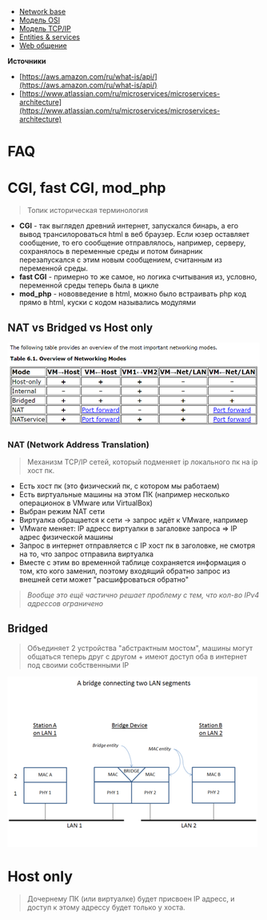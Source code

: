* [Network base](resources/netbase.md)
* [Модель OSI](resources/osi.md)
* [Модель TCP/IP](resources/tcpip.md)
* [Entities & services](resources/network-entities.md)
* [Web общение](resources/web-communication.md)

**Источники**
* [https://aws.amazon.com/ru/what-is/api/](https://aws.amazon.com/ru/what-is/api/)
* [https://www.atlassian.com/ru/microservices/microservices-architecture](https://www.atlassian.com/ru/microservices/microservices-architecture)
# FAQ
# CGI, fast CGI, mod_php
> Топик историческая терминология
* **CGI** - так выглядел древний интернет, запускался бинарь, а его вывод трансилороваться html в веб браузер. Если юзер оставляет сообщение, то его сообщение отправлялось, например, серверу, сохранялось в переменные среды и потом бинарник перезапускался с этим новым сообщением, считанным из переменной среды.
* **fast CGI** - примерно то же самое, но логика считывания из, условно, переменной среды теперь была в цикле
* **mod_php** - нововведение в html, можно было встраивать php код прямо в html, куски с кодом назывались модулями
## NAT vs Bridged vs Host only
![](resources/image-storage/Pasted%20image%2020250418125405.png)
### NAT (Network Address Translation)
> Механизм TCP/IP сетей, который подменяет ip локального пк на ip хост пк.
* Есть хост пк (это физический пк, с котором мы работаем)
* Есть виртуальные машины на этом ПК (например несколько операционок в VMware или VirtualBox)
* Выбран режим NAT сети
* Виртуалка обращается к сети -> запрос идёт к VMware, например
* VMware меняет: IP адресс виртуалки в загаловке запроса => IP адрес физической машины
* Запрос в интернет отправляется с IP хост пк в заголовке, не смотря на то, что запрос отправила виртуалка
* Вместе с этим во временной таблице сохраняется информация о том, кто кого заменил, поэтому входящий обратно запрос из внешней сети может "расшифроваться обратно"
> *Вообще это ещё частично решает проблему с тем, что кол-во IPv4 адрессов ограничено*
## Bridged
> Объединяет 2 устройства "абстрактным мостом", машины могут общаться теперь друг с другом + имеют доступ оба в интернет под своими собственными IP

![](resources/image-storage/Pasted%20image%2020250418125051.png)
# Host only
>  Дочернему ПК (или виртуалке) будет присвоен IP адресс, и доступ к этому адрессу будет только у хоста.